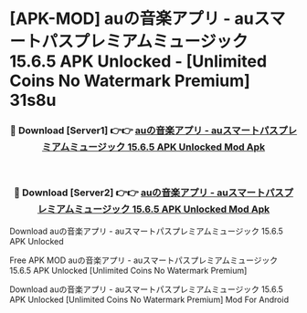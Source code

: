 # [APK-MOD] auの音楽アプリ - auスマートパスプレミアムミュージック 15.6.5 APK Unlocked - [Unlimited Coins No Watermark Premium] 31s8u



<div align="center">
<h3>🔴 Download [Server1] 👉👉 <a href="https://momento.my/?title=auの音楽アプリ_-_auスマートパスプレミアムミュージック_15.6.5_APK_Unlocked">auの音楽アプリ - auスマートパスプレミアムミュージック 15.6.5 APK Unlocked Mod Apk</a></h3><br>

<h3>🔴 Download [Server2] 👉👉 <a href="https://momento.my/?title=auの音楽アプリ_-_auスマートパスプレミアムミュージック_15.6.5_APK_Unlocked">auの音楽アプリ - auスマートパスプレミアムミュージック 15.6.5 APK Unlocked Mod Apk</a></h3>
</div>



Download auの音楽アプリ - auスマートパスプレミアムミュージック 15.6.5 APK Unlocked 

Free APK MOD auの音楽アプリ - auスマートパスプレミアムミュージック 15.6.5 APK Unlocked [Unlimited Coins No Watermark Premium]

Download auの音楽アプリ - auスマートパスプレミアムミュージック 15.6.5 APK Unlocked [Unlimited Coins No Watermark Premium] Mod For Android
